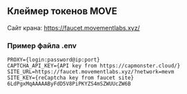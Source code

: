 ## Клеймер токенов MOVE

Сайт крана: https://faucet.movementlabs.xyz/

### Пример файла .env

````
PROXY={login:password@ip:port}
CAPTCHA_API_KEY={API key from https://capmonster.cloud/}
SITE_URL=https://faucet.movementlabs.xyz/?network=mevm
SITE_KEY={reCaptcha key from faucet site} 6LdPgxMqAAAAAByFdD5V8PiPKYZS4mSZWUUcZW6B
````